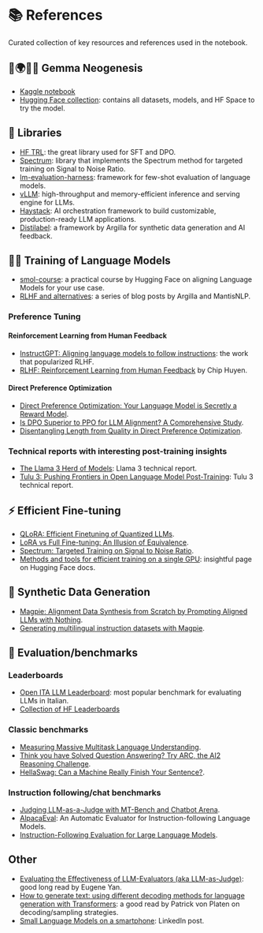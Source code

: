 # 📚 References

Curated collection of key resources and references used in the notebook.

<!---References-->

## 💎🌍🇮🇹 Gemma Neogenesis
- [Kaggle notebook](https://www.kaggle.com/code/anakin87/post-training-gemma-for-italian-and-beyond)
- [Hugging Face collection](https://huggingface.co/collections/anakin87/gemma-neogenesis-67824b7bf13ac9cfe091fe2e): contains all datasets, models, and HF Space to try the model.

## 🔧 Libraries
- [HF TRL](https://huggingface.co/docs/trl/index): the great library used for SFT and DPO.
- [Spectrum](https://github.com/cognitivecomputations/spectrum): library that implements the Spectrum method for targeted training on Signal to Noise Ratio.
- [lm-evaluation-harness](https://github.com/EleutherAI/lm-evaluation-harness): framework for few-shot evaluation of language models. 
- [vLLM](https://github.com/vllm-project/vllm): high-throughput and memory-efficient inference and serving engine for LLMs.
- [Haystack](https://haystack.deepset.ai/): AI orchestration framework to build customizable, production-ready LLM applications.
- [Distilabel](https://github.com/argilla-io/distilabel): a framework by Argilla for synthetic data generation and AI feedback.



## 🏋️‍♂️ Training of Language Models
- [smol-course](https://github.com/huggingface/smol-course): a practical course by Hugging Face on aligning Language Models for your use case.
- [RLHF and alternatives](https://argilla.io/blog/mantisnlp-rlhf-part-1): a series of blog posts by Argilla and MantisNLP.

### Preference Tuning
#### Reinforcement Learning from Human Feedback
- [InstructGPT: Aligning language models to follow instructions](https://openai.com/index/instruction-following/): the work that popularized RLHF.
- [RLHF: Reinforcement Learning from Human Feedback](https://huyenchip.com/2023/05/02/rlhf.html) by Chip Huyen.

#### Direct Preference Optimization
- [Direct Preference Optimization: Your Language Model is Secretly a Reward Model](https://arxiv.org/abs/2305.18290).
- [Is DPO Superior to PPO for LLM Alignment? A Comprehensive Study](https://arxiv.org/abs/2404.10719).
- [Disentangling Length from Quality in Direct Preference Optimization](https://arxiv.org/abs/2403.19159v2).

### Technical reports with interesting post-training insights
- [The Llama 3 Herd of Models](https://arxiv.org/abs/2407.21783): Llama 3 technical report.
- [Tulu 3: Pushing Frontiers in Open Language Model Post-Training](https://arxiv.org/abs/2411.15124): Tulu 3 technical report.
  
## ⚡ Efficient Fine-tuning
- [QLoRA: Efficient Finetuning of Quantized LLMs](https://arxiv.org/abs/2305.14201).
- [LoRA vs Full Fine-tuning: An Illusion of Equivalence](https://arxiv.org/abs/2410.21228).
- [Spectrum: Targeted Training on Signal to Noise Ratio](https://arxiv.org/abs/2406.06623).
- [Methods and tools for efficient training on a single GPU](https://huggingface.co/docs/transformers/perf_train_gpu_one): insightful page on Hugging Face docs.

## 🧪 Synthetic Data Generation
- [Magpie: Alignment Data Synthesis from Scratch by Prompting Aligned LLMs with Nothing](https://arxiv.org/abs/2406.08464).
- [Generating multilingual instruction datasets with Magpie](https://huggingface.co/blog/anakin87/multilingual-magpie).

## 🏅 Evaluation/benchmarks
### Leaderboards
- [Open ITA LLM Leaderboard](https://huggingface.co/spaces/mii-llm/open_ita_llm_leaderboard): most popular benchmark for evaluating LLMs in Italian.
- [Collection of HF Leaderboards](https://huggingface.co/collections/clefourrier/leaderboards-and-benchmarks-64f99d2e11e92ca5568a7cce)

### Classic benchmarks
- [Measuring Massive Multitask Language Understanding](https://arxiv.org/abs/2009.03300).
- [Think you have Solved Question Answering? Try ARC, the AI2 Reasoning Challenge](https://arxiv.org/abs/1803.05457v1).
- [HellaSwag: Can a Machine Really Finish Your Sentence?](https://arxiv.org/abs/1905.07830).

### Instruction following/chat benchmarks
- [Judging LLM-as-a-Judge with MT-Bench and Chatbot Arena](https://arxiv.org/abs/2306.05685).
- [AlpacaEval](https://github.com/tatsu-lab/alpaca_eval): An Automatic Evaluator for Instruction-following Language Models.
- [Instruction-Following Evaluation for Large Language Models](https://arxiv.org/abs/2311.07911).

## Other
- [Evaluating the Effectiveness of LLM-Evaluators (aka LLM-as-Judge)](https://eugeneyan.com/writing/llm-evaluators/): good long read by Eugene Yan.
- [How to generate text: using different decoding methods for language generation with Transformers](https://huggingface.co/blog/how-to-generate): a good read by Patrick von Platen on decoding/sampling strategies.
- [Small Language Models on a smartphone](https://www.linkedin.com/posts/stefano-fiorucci_llm-genai-edgecomputing-activity-7183365537618411520-PU2s/): LinkedIn post.
